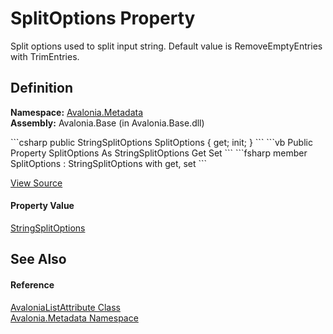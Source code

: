 # SplitOptions Property


Split options used to split input string. Default value is RemoveEmptyEntries with TrimEntries.



## Definition
**Namespace:** <a href="N_Avalonia_Metadata">Avalonia.Metadata</a>  
**Assembly:** Avalonia.Base (in Avalonia.Base.dll)

<Tabs groupId="api-code-preview">
<TabItem value="csharp" label="C#">
```csharp
public StringSplitOptions SplitOptions { get; init; }
```
</TabItem>
<TabItem value="vb" label="VB">
```vb
Public Property SplitOptions As StringSplitOptions
	Get
	Set
```
</TabItem>
<TabItem value="fsharp" label="F#">
```fsharp
member SplitOptions : StringSplitOptions with get, set
```
</TabItem>
</Tabs>



<a href="https://github.com/AvaloniaUI/Avalonia/tree/master/src/Avalonia.Base/Metadata/AvaloniaListAttribute.cs#L22" title="View the source code">View Source</a>



#### Property Value
<a href="https://learn.microsoft.com/dotnet/api/system.stringsplitoptions" target="_blank" rel="noopener noreferrer">StringSplitOptions</a>

## See Also


#### Reference
<a href="T_Avalonia_Metadata_AvaloniaListAttribute">AvaloniaListAttribute Class</a>  
<a href="N_Avalonia_Metadata">Avalonia.Metadata Namespace</a>  

